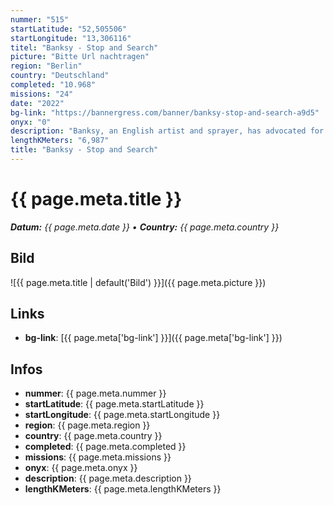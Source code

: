 ```yaml
---
nummer: "515"
startLatitude: "52,505506"
startLongitude: "13,306116"
titel: "Banksy - Stop and Search"
picture: "Bitte Url nachtragen"
region: "Berlin"
country: "Deutschland"
completed: "10.968"
missions: "24"
date: "2022"
bg-link: "https://bannergress.com/banner/banksy-stop-and-search-a9d5"
onyx: "0"
description: "Banksy, an English artist and sprayer, has advocated for peace as early as the 90s. His art has inspired many generations and hopefully will do so in the future. Over the course of these missions, you will be lead through one of the most capitalistic streets in Berlin, the Kurfürstendamm. Start and end is a mural at S Charlottenburg. Enjoy your trip!\n\n--------------------------------------------------------------------------\n\nAll credit goes to Banksy. ly <3"
lengthKMeters: "6,987"
title: "Banksy - Stop and Search"
---
```


# {{ page.meta.title }}
_**Datum:** {{ page.meta.date }} • **Country:** {{ page.meta.country }}_

## Bild
![{{ page.meta.title | default('Bild') }}]({{ page.meta.picture }})

## Links
- **bg-link**: [{{ page.meta['bg-link'] }}]({{ page.meta['bg-link'] }})

## Infos
- **nummer**: {{ page.meta.nummer }}
- **startLatitude**: {{ page.meta.startLatitude }}
- **startLongitude**: {{ page.meta.startLongitude }}
- **region**: {{ page.meta.region }}
- **country**: {{ page.meta.country }}
- **completed**: {{ page.meta.completed }}
- **missions**: {{ page.meta.missions }}
- **onyx**: {{ page.meta.onyx }}
- **description**: {{ page.meta.description }}
- **lengthKMeters**: {{ page.meta.lengthKMeters }}

